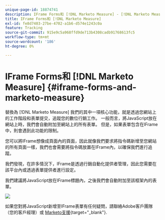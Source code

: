 ```yaml
---
unique-page-id: 18874741
description: IFrame Forms和 [!DNL Marketo Measure] - [!DNL Marketo Measure]
title: IFrame Forms和 [!DNL Marketo Measure]
exl-id: fe8d7403-27be-4702-a1b6-d574e1243c0a
feature: Tracking
source-git-commit: 915e9c5a968ffd9de713b4308cadb91768613fc5
workflow-type: tm+mt
source-wordcount: '186'
ht-degree: 0%

---
```


# IFrame Forms和 [!DNL Marketo Measure] {#iframe-forms-and-marketo-measure}

替換為 [!DNL Marketo Measure] 我們的其中一項核心功能，就是透過您網站上的工作階段和表單提交，追蹤您的數位行銷工作。 一般而言，將JavaScript放在網站上時，我們會自動附加至網站上的所有表單。 但是，如果表單包含在IFrame中，則會遇到此功能的限制。

您可以將IFrame想像成頁面內的頁面，因此就像我們要求將指令碼新增至您網站的所有頁面一樣，我們也會需要將指令碼放置在IFrame內，以確保我們進行追蹤。

我們發現，在許多情況下，IFrame是透過行銷自動化提供者管理，因此您需要在該平台內或透過表單提供者進行設定。

我們建議將JavaScript放在IFrame標題內，之後我們會自動附加至該框架內的表單。

![](assets/1-1.png)

如果您對將JavaScript新增至IFrame表單有任何疑問，請聯絡Adobe客戶團隊（您的客戶經理）或 [Marketo支援](https://nation.marketo.com/t5/support/ct-p/Support){target="_blank"}.
